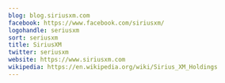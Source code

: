 ```yaml
---
blog: blog.siriusxm.com
facebook: https://www.facebook.com/siriusxm/
logohandle: seriusxm
sort: seriusxm
title: SiriusXM
twitter: seriusxm
website: https://www.siriusxm.com
wikipedia: https://en.wikipedia.org/wiki/Sirius_XM_Holdings
---
```


